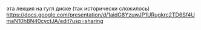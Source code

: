 эта лекция на гугл диске (так исторически сложилось)
https://docs.google.com/presentation/d/1aidG8YzuwJP1URugkrc2TD6Sf4UmaN10hBN40cyctJA/edit?usp=sharing